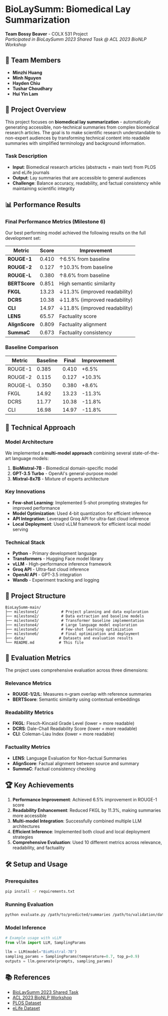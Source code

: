 # BioLaySumm: Biomedical Lay Summarization

**Team Bossy Beaver** - COLX 531 Project  
*Participated in BioLaySumm 2023 Shared Task @ ACL 2023 BioNLP Workshop*

## 👥 Team Members

- **Minzhi Huang**
- **Minh Nguyen**
- **Hayden Chiu**
- **Tushar Choudhary**
- **Hui Yin Lam**

## 🎯 Project Overview

This project focuses on **biomedical lay summarization** - automatically generating accessible, non-technical summaries from complex biomedical research articles. The goal is to make scientific research understandable to non-expert audiences by transforming technical content into readable summaries with simplified terminology and background information.

### Task Description

- **Input**: Biomedical research articles (abstracts + main text) from PLOS and eLife journals
- **Output**: Lay summaries that are accessible to general audiences
- **Challenge**: Balance accuracy, readability, and factual consistency while maintaining scientific integrity

## 📊 Performance Results

### Final Performance Metrics (Milestone 6)

Our best performing model achieved the following results on the full development set:

| Metric | Score | Improvement |
|--------|-------|-------------|
| **ROUGE-1** | 0.410 | ↑6.5% from baseline |
| **ROUGE-2** | 0.127 | ↑10.3% from baseline |
| **ROUGE-L** | 0.380 | ↑8.6% from baseline |
| **BERTScore** | 0.851 | High semantic similarity |
| **FKGL** | 13.23 | ↓11.3% (improved readability) |
| **DCRS** | 10.38 | ↓11.8% (improved readability) |
| **CLI** | 14.97 | ↓11.8% (improved readability) |
| **LENS** | 65.57 | Factuality score |
| **AlignScore** | 0.809 | Factuality alignment |
| **SummaC** | 0.673 | Factuality consistency |

### Baseline Comparison

| Metric | Baseline | Final | Improvement |
|--------|----------|-------|-------------|
| ROUGE-1 | 0.385 | 0.410 | +6.5% |
| ROUGE-2 | 0.115 | 0.127 | +10.3% |
| ROUGE-L | 0.350 | 0.380 | +8.6% |
| FKGL | 14.92 | 13.23 | -11.3% |
| DCRS | 11.77 | 10.38 | -11.8% |
| CLI | 16.98 | 14.97 | -11.8% |

## 🚀 Technical Approach

### Model Architecture

We implemented a **multi-model approach** combining several state-of-the-art language models:

1. **BioMistral-7B** - Biomedical domain-specific model
2. **GPT-3.5 Turbo** - OpenAI's general-purpose model  
3. **Mixtral-8x7B** - Mixture of experts architecture

### Key Innovations

- **Few-shot Learning**: Implemented 5-shot prompting strategies for improved performance
- **Model Optimization**: Used 4-bit quantization for efficient inference
- **API Integration**: Leveraged Groq API for ultra-fast cloud inference
- **Local Deployment**: Used vLLM framework for efficient local model serving

### Technical Stack

- **Python** - Primary development language
- **Transformers** - Hugging Face model library
- **vLLM** - High-performance inference framework
- **Groq API** - Ultra-fast cloud inference
- **OpenAI API** - GPT-3.5 integration
- **Wandb** - Experiment tracking and logging

## 📁 Project Structure

```
BioLaySumm-main/
├── milestone1/          # Project planning and data exploration
├── milestone2/          # Data extraction and baseline models
├── milestone3/          # Transformer baseline implementation
├── milestone4/          # Large language model exploration
├── milestone5/          # Few-shot learning optimization
├── milestone6/          # Final optimization and deployment
├── data/               # Datasets and evaluation results
└── README.md           # This file
```

## 🔬 Evaluation Metrics

The project uses comprehensive evaluation across three dimensions:

### Relevance Metrics

- **ROUGE-1/2/L**: Measures n-gram overlap with reference summaries
- **BERTScore**: Semantic similarity using contextual embeddings

### Readability Metrics  

- **FKGL**: Flesch-Kincaid Grade Level (lower = more readable)
- **DCRS**: Dale-Chall Readability Score (lower = more readable)
- **CLI**: Coleman-Liau Index (lower = more readable)

### Factuality Metrics

- **LENS**: Language Evaluation for Non-factual Summaries
- **AlignScore**: Factual alignment between source and summary
- **SummaC**: Factual consistency checking

## 🏆 Key Achievements

1. **Performance Improvement**: Achieved 6.5% improvement in ROUGE-1 score
2. **Readability Enhancement**: Reduced FKGL by 11.3%, making summaries more accessible
3. **Multi-model Integration**: Successfully combined multiple LLM architectures
4. **Efficient Inference**: Implemented both cloud and local deployment strategies
5. **Comprehensive Evaluation**: Used 10 different metrics across relevance, readability, and factuality

## 🛠️ Setup and Usage

### Prerequisites

```bash
pip install -r requirements.txt
```

### Running Evaluation

```bash
python evaluate.py /path/to/predicted/summaries /path/to/validation/data
```

### Model Inference

```python
# Example usage with vLLM
from vllm import LLM, SamplingParams

llm = LLM(model="BioMistral-7B")
sampling_params = SamplingParams(temperature=0.7, top_p=0.9)
outputs = llm.generate(prompts, sampling_params)
```

## 📚 References

- [BioLaySumm 2023 Shared Task](https://biolaysumm.org/2023/)
- [ACL 2023 BioNLP Workshop](https://acl2023.org/)
- [PLOS Dataset](https://journals.plos.org/)
- [eLife Dataset](https://elifesciences.org/)
